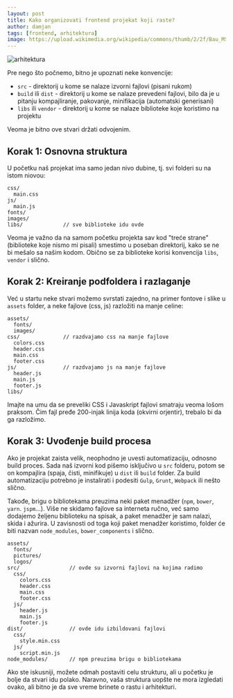 ```yaml
---
layout: post
title: Kako organizovati frontend projekat koji raste?
author: damjan
tags: [frontend, arhitektura]
image: https://upload.wikimedia.org/wikipedia/commons/thumb/2/2f/Bau_MSW_%281%29.jpg/1280px-Bau_MSW_%281%29.jpg
---
```

<img class="full" src="{{page.image}}" alt="arhitektura">

Pre nego što počnemo, bitno je upoznati neke konvencije:

* `src` - direktorij u kome se nalaze izvorni fajlovi (pisani rukom)
* `build` ili `dist` - direktorij u kome se nalaze prevedeni fajlovi, bilo da je u pitanju kompajliranje, pakovanje, minifikacija (automatski generisani)
* `libs` ili `vendor` - direktorij u kome se nalaze biblioteke koje koristimo na projektu

Veoma je bitno ove stvari držati odvojenim.

## Korak 1: Osnovna struktura

U početku naš projekat ima samo jedan nivo dubine, tj. svi folderi su na istom niovou:

```
css/
  main.css
js/
  main.js
fonts/
images/
libs/             // sve biblioteke idu ovde
```

Veoma je važno da na samom početku projekta sav kod "treće strane" (biblioteke koje nismo mi pisali) smestimo u poseban direktorij, kako se ne bi mešalo sa našim kodom. Obično se za biblioteke korisi konvencija `libs`, `vendor` i slično.

## Korak 2: Kreiranje podfoldera i razlaganje

Već u startu neke stvari možemo svrstati zajedno, na primer fontove i slike u `assets` folder, a neke fajlove (css, js) razložiti na manje celine:

```
assets/
  fonts/
  images/
css/              // razdvajamo css na manje fajlove
  colors.css
  header.css
  main.css
  footer.css
js/               // razdvajamo js na manje fajlove
  header.js
  main.js
  footer.js
libs/
```

Imajte na umu da se preveliki CSS i Javaskript fajlovi smatraju veoma lošom praksom. Čim fajl pređe 200-injak linija koda (okvirni orjentir), trebalo bi da ga razložimo.

## Korak 3: Uvođenje build procesa

Ako je projekat zaista velik, neophodno je uvesti automatizaciju, odnosno build proces. Sada naš izvorni kod pišemo isključivo u `src` folderu, potom se on kompajlira (spaja, čisti, minifikuje) u `dist` ili `build` folder. Za build automatizaciju potrebno je instalirati i podesiti `Gulp`, `Grunt`, `Webpack` ili nešto slično.

Takođe, brigu o bibliotekama preuzima neki paket menadžer (`npm`, `bower`, `yarn`. `jspm`…). Više ne skidamo fajlove sa interneta ručno, već samo dodajemo željenu biblioteku na spisak, a paket menadžer je sam nalazi, skida i ažurira. U zavisnosti od toga koji paket menadžer koristimo, folder će biti nazvan `node_modules`, `bower_components` i slično.

```
assets/
  fonts/
  pictures/
  logos/
src/                // ovde su izvorni fajlovi na kojima radimo
  css/
    colors.css
    header.css
    main.css
    footer.css
  js/
    header.js
    main.js
    footer.js
dist/               // ovde idu izbildovani fajlovi
  css/
    style.min.css
  js/
    script.min.js
node_modules/       // npm preuzima brigu o bibliotekama
```

Ako ste iskusniji, možete odmah postaviti celu strukturu, ali u početku je bolje da stvari idu polako. Naravno, vaša struktura uopšte ne mora izgledati ovako, ali bitno je da sve vreme brinete o rastu i arhitekturi.
